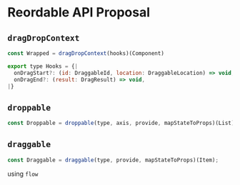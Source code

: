 # Reordable API Proposal

## `dragDropContext`

```js
const Wrapped = dragDropContext(hooks)(Component)

export type Hooks = {|
  onDragStart?: (id: DraggableId, location: DraggableLocation) => void,
  onDragEnd?: (result: DragResult) => void,
|}
```

## `droppable`

```js
const Droppable = droppable(type, axis, provide, mapStateToProps)(List);
```

## `draggable`

```js
const Draggable = draggable(type, provide, mapStateToProps)(Item);
```

using `flow`
